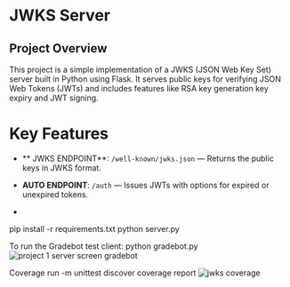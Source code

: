 #   JWKS Server

## Project Overview
This project is a simple implementation of a JWKS (JSON Web Key Set) server  built in Python using Flask. It serves public keys for verifying JSON Web Tokens (JWTs) and includes features like RSA key generation key expiry  and JWT signing.

# Key Features

- ** JWKS ENDPOINT**: `/well-known/jwks.json` — Returns the public keys in JWKS format.
- **AUTO ENDPOINT**: `/auth` — Issues JWTs with options for expired or unexpired tokens.

- ```bash
pip install -r requirements.txt
python server.py

To run the Gradebot test client: python gradebot.py
![project 1 server screen gradebot ](https://github.com/user-attachments/assets/599c20c0-ac2a-4a0c-8b25-f32c1b16baa0)

Coverage run -m unittest discover
coverage report
![jwks coverage](https://github.com/user-attachments/assets/86549fac-5a50-4c6c-aa21-fd2b4498add2)
